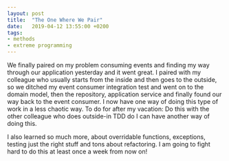 ```yaml
---
layout: post
title:  "The One Where We Pair"
date:   2019-04-12 13:55:00 +0200
tags: 
- methods
- extreme programming
---
```


We finally paired on my problem consuming events and finding my way through our application yesterday and it went great. I paired with my colleague who usually starts from the inside and then goes to the outside, so we ditched my event consumer integration test and went on to the domain model, then the repository, application service and finally found our way back to the event consumer. I now have one way of doing this type of work in a less chaotic way. To do for after my vacation: Do this with the other colleague who does outside-in TDD do I can have another way of doing this.

I also learned so much more, about overridable functions, exceptions, testing just the right stuff and tons about refactoring. I am going to fight hard to do this at least once a week from now on!
